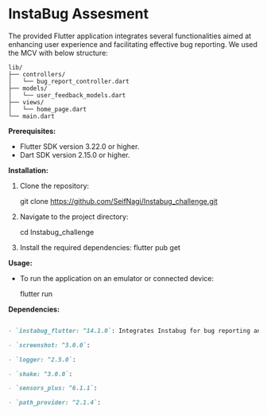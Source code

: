 # InstaBug Assesment

​The provided Flutter application integrates several functionalities aimed at enhancing user experience and facilitating effective bug reporting.
We used the MCV with below structure:

``` 
lib/
├── controllers/
│   └── bug_report_controller.dart
├── models/
│   └── user_feedback_models.dart
├── views/
│   └── home_page.dart
└── main.dart
``` 
**Prerequisites:**

- Flutter SDK version 3.22.0 or higher.
- Dart SDK version 2.15.0 or higher.

**Installation:**

1. Clone the repository:

   git clone https://github.com/SeifNagi/Instabug_challenge.git
   
2. Navigate to the project directory:

   cd Instabug_challenge
   
3. Install the required dependencies:
   flutter pub get

**Usage:**

- To run the application on an emulator or connected device:

  flutter run

**Dependencies:**

```markdown

- `instabug_flutter: ^14.1.0`: Integrates Instabug for bug reporting and user feedback

- `screenshot: ^3.0.0`:

- `logger: ^2.5.0`:

- `shake: ^3.0.0`: 

- `sensors_plus: ^6.1.1`:

- `path_provider: ^2.1.4`:
